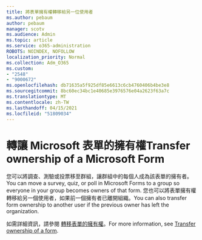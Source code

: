 ```yaml
---
title: 將表單擁有權轉移給另一位使用者
ms.author: pebaum
author: pebaum
manager: scotv
ms.audience: Admin
ms.topic: article
ms.service: o365-administration
ROBOTS: NOINDEX, NOFOLLOW
localization_priority: Normal
ms.collection: Adm_O365
ms.custom:
- "2548"
- "9000672"
ms.openlocfilehash: db71635a5f925df85e6613c6cb4760406b4be3e8
ms.sourcegitcommit: 8bc60ec34bc1e40685e3976576e04a2623f63a7c
ms.translationtype: MT
ms.contentlocale: zh-TW
ms.lasthandoff: 04/15/2021
ms.locfileid: "51809034"
---
```

# <a name="transfer-ownership-of-a-microsoft-form"></a><span data-ttu-id="54391-102">轉讓 Microsoft 表單的擁有權</span><span class="sxs-lookup"><span data-stu-id="54391-102">Transfer ownership of a Microsoft Form</span></span>

<span data-ttu-id="54391-103">您可以將調查、測驗或投票移至群組，讓群組中的每個人成為該表單的擁有者。</span><span class="sxs-lookup"><span data-stu-id="54391-103">You can move a survey, quiz, or poll in Microsoft Forms to a group so everyone in your group becomes owners of that form.</span></span> <span data-ttu-id="54391-104">您也可以將表單擁有權轉移給另一個使用者，如果前一個擁有者已離開組織。</span><span class="sxs-lookup"><span data-stu-id="54391-104">You can also transfer form ownership to another user if the previous owner has left the organization.</span></span>

<span data-ttu-id="54391-105">如需詳細資訊，請參閱 [轉移表單的擁有權](https://support.office.com/article/Transfer-ownership-of-a-form-921a6361-a4e5-44ea-bce9-c4ed63aa54b4)。</span><span class="sxs-lookup"><span data-stu-id="54391-105">For more information, see [Transfer ownership of a form](https://support.office.com/article/Transfer-ownership-of-a-form-921a6361-a4e5-44ea-bce9-c4ed63aa54b4).</span></span>